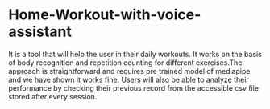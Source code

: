 # Home-Workout-with-voice-assistant
It is a tool that will help the user in their daily workouts. It works on the basis of body recognition and repetition counting for different exercises.The approach is straightforward and requires pre trained model of mediapipe and we have shown it works fine. Users will also be able to analyze their performance by checking their previous record from the accessible csv file stored after every session.
